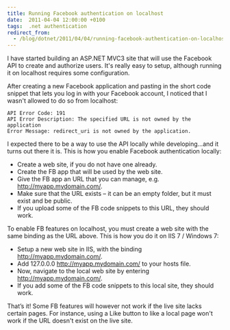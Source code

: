```yaml
---
title: Running Facebook authentication on localhost
date:  2011-04-04 12:00:00 +0100
tags:  .net authentication
redirect_from: 
  - /blog/dotnet/2011/04/04/running-facebook-authentication-on-localhost
---
```


I have started building an ASP.NET MVC3 site that will use the Facebook API
to create and authorize users. It's really easy to setup, although running it
on localhost requires some configuration.

After creating a new Facebook application and pasting in the short code snippet
that lets you log in with your Facebook account, I noticed that I wasn't allowed
to do so from localhost:

	API Error Code: 191
	API Error Description: The specified URL is not owned by the application
	Error Message: redirect_uri is not owned by the application.

I expected there to be a way to use the API locally while developing...and it
turns out there it is. This is how you enable Facebook authentication locally:

- Create a web site, if you do not have one already.
- Create the FB app that will be used by the web site.
- Give the FB app an URL that you can manage, e.g. http://myapp.mydomain.com/.
- Make sure that the URL exists – it can be an empty folder, but it must exist and be public.
- If you upload some of the FB code snippets to this URL, they should work.

To enable FB features on localhost, you must create a web site with the same
binding as the URL above. This is how you do it on IIS 7 / Windows 7:

- Setup a new web site in IIS, with the binding http://myapp.mydomain.com/.
- Add 127.0.0.0 http://myapp.mydomain.com/ to your hosts file.
- Now, navigate to the local web site by entering http://myapp.mydomain.com/.
- If you add some of the FB code snippets to this local site, they should work.

That’s it! Some FB features will however not work if the live site lacks certain
pages. For instance, using a Like button to like a local page won't work if the
URL doesn't exist on the live site.

